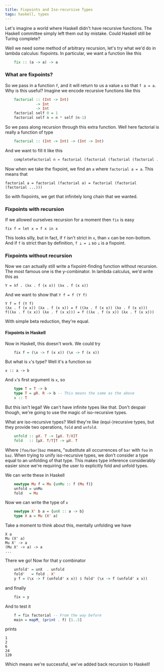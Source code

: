 ```yaml
---
title: Fixpoints and Iso-recursive Types
tags: haskell, types
---
```


Let's imagine a world where Haskell didn't have recursive functions.
The Haskell committee simply left them out by mistake. Could Haskell still
be Turing complete?

Well we need some method of arbitrary recursion, let's try what we'd do
in lambda calculus: fixpoints. In particular, we want a function like this

```haskell
    fix :: (a -> a) -> a
```


### What are fixpoints?
So we pass in a function `f`, and it will return to us a value `a`
so that `f a = a`. Why is this useful? Imagine we encode recursive functions like
this

```haskell
    factorial :: (Int -> Int)
              -> Int
              -> Int
    factorial self 0 = 1
    factorial self n = n * self (n-1)
```

So we pass along recursion through this extra function. Well here factorial
is really a function of type

```haskell
    factorial :: (Int -> Int) -> (Int -> Int)
```

And we want to fill it like this

```haskell
    completeFactorial n = factorial (factorial (factorial (factorial ...))) n
```

Now when we take the fixpoint, we find an `a` where `factorial a = a`. This means that

    factorial a = factorial (factorial a) = factorial (factorial (factorial ...)))

So with fixpoints, we get that infinitely long chain that we wanted.

### Fixpoints with recursion
If we allowed ourselves recursion for a moment then `fix` is easy

    fix f = let x = f x in x

This looks silly, but in fact, if `f` isn't strict in `x`, than `x` can
be non-bottom. And if `f` is strict than by definition, `f ⊥ = ⊥` so `⊥` is
a fixpoint.

### Fixpoints without recursion
Now we can actually still write a fixpoint-finding function without recursion.
The most famous one is the y-combinator. In lambda calculus, we'd write this as

    Y = λf . (λx . f (x x)) (λx . f (x x))

And we want to show that `Y f = f (Y f)`

    Y f = f (Y f)
    (λx . f (x x)) (λx . f (x x)) = f ((λx . f (x x)) (λx . f (x x)))
    f((λx . f (x x)) (λx . f (x x))) = f ((λx . f (x x)) (λx . f (x x)))

With simple beta reduction, they're equal.

#### Fixpoints in Haskell
Now in Haskell, this doesn't work. We could try

```haskell
    fix f = (\x -> f (x x)) (\x -> f (x x))
```

But what is `x`'s type? Well it's a function so

    x :: a -> b

And `x`'s first argument is `x`, so

```haskell
    type T = T -> b
    type T = μR. R -> b -- This means the same as the above
    x :: T
```

But this isn't legal! We can't have infinite types like that. Don't
despair though, we're going to use the magic of iso-recursive types.

What are iso-recursive types? Well they're like (equi-)recursive types, but
they provide two operations, `fold` and `unfold`.

```haskell
    unfold :: μX. T -> [μX. T/X]T
    fold   :: [μX. T/T]T -> μX. T
```

Where `[foo/bar]baz` means, "substitute all occurrences of `bar` with `foo` in
`baz`. When trying to unify iso-recursive types, we don't consider a type equal
to an unfolding of that type. This makes type inference considerably easier since
we're requiring the user to explicitly fold and unfold types.

We can write these in Haskell

```haskell
    newtype Mu f = Mu {unMu :: f (Mu f)}
    unfold = unMu
    fold   = Mu
```

Now we can write the type of `x`

```haskell
    newtype X' b a = {unX :: a -> b}
    type X a = Mu (X' a)
```

Take a moment to think about this, mentally unfolding we have

    X a
    Mu (X' a)
    Mu X' -> a
    (Mu X' -> a) -> a
    ...

There we go! Now for that y combinator

```haskell
    unfold' = unX  . unfold
    fold'   = fold . X'
    y f = (\x -> f (unfold' x x)) $ fold' (\x -> f (unfold' x x))
```

and finally

```haskell
    fix = y
```

And to test it

```haskell
    f = fix factorial -- From the way before
    main = mapM_ (print . f) [1..5]
```

prints

    1
    2
    6
    24
    120

Which means we're successful, we've added back recursion to Haskell!
